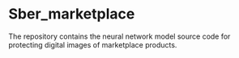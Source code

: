 # Sber_marketplace
The repository contains the neural network model source code for protecting digital images of marketplace products.
